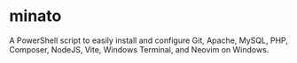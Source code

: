 # minato
A PowerShell script to easily install and configure Git, Apache, MySQL, PHP, Composer, NodeJS, Vite, Windows Terminal, and Neovim on Windows.
